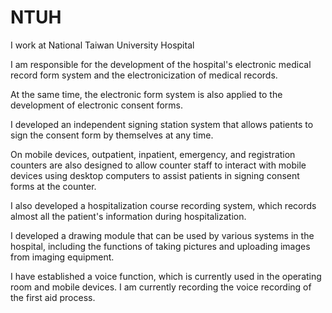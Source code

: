 # NTUH

I work at National Taiwan University Hospital

I am responsible for the development of the hospital's electronic medical record form system and the electronicization of medical records.

At the same time, the electronic form system is also applied to the development of electronic consent forms.

I developed an independent signing station system that allows patients to sign the consent form by themselves at any time.

On mobile devices, outpatient, inpatient, emergency, and registration counters are also designed to allow counter staff to interact with mobile devices using desktop computers to assist patients in signing consent forms at the counter.

I also developed a hospitalization course recording system, which records almost all the patient's information during hospitalization.

I developed a drawing module that can be used by various systems in the hospital, including the functions of taking pictures and uploading images from imaging equipment.

I have established a voice function, which is currently used in the operating room and mobile devices. I am currently recording the voice recording of the first aid process.

